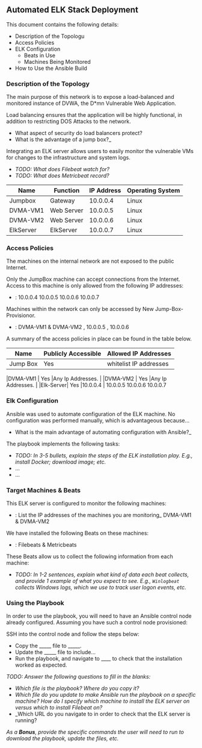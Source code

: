## Automated ELK Stack Deployment

This document contains the following details:
- Description of the Topologu
- Access Policies
- ELK Configuration
  - Beats in Use
  - Machines Being Monitored
- How to Use the Ansible Build


### Description of the Topology

The main purpose of this network is to expose a load-balanced and monitored instance of DVWA, the D*mn Vulnerable Web Application.

Load balancing ensures that the application will be highly functional, in addition to restricting DOS Attacks to the network.
- What aspect of security do load balancers protect?
- What is the advantage of a jump box?_

Integrating an ELK server allows users to easily monitor the vulnerable VMs for changes to the infrastructure and system logs.
- _TODO: What does Filebeat watch for?_
- _TODO: What does Metricbeat record?_



| Name     | Function | IP Address | Operating System |
|----------|----------|------------|------------------|
| Jumpbox  | Gateway  | 10.0.0.4   | Linux            |
| DVMA-VM1 |Web Server| 10.0.0.5   | Linux            |
| DVMA-VM2 |Web Server| 10.0.0.6   | Linux            |
| ElkServer|ElkServer | 10.0.0.7   | Linux            |

### Access Policies

The machines on the internal network are not exposed to the public Internet. 

Only the JumpBox machine can accept connections from the Internet. Access to this machine is only allowed from the following IP addresses:
- : 10.0.0.4
    10.0.0.5
    10.0.0.6
    10.0.0.7

Machines within the network can only be accessed by New Jump-Box-Provisionor.
- : DVMA-VM1 & DVMA-VM2 , 10.0.0.5 , 10.0.0.6

A summary of the access policies in place can be found in the table below.

| Name     | Publicly Accessible | Allowed IP Addresses |
|----------|---------------------|----------------------|
| Jump Box |      Yes            |whitelist IP addresses

|DVMA-VM1  |      Yes            |Any Ip Addresses.     |
|DVMA-VM2  |      Yes            |Any Ip Addresses.     |
|Elk-Server|      Yes            |10.0.0.4                      |
                                  10.0.0.5
                                  10.0.0.6
                                  10.0.0.7
### Elk Configuration

Ansible was used to automate configuration of the ELK machine. No configuration was performed manually, which is advantageous because...
- What is the main advantage of automating configuration with Ansible?_

The playbook implements the following tasks:
- _TODO: In 3-5 bullets, explain the steps of the ELK installation play. E.g., install Docker; download image; etc._
- ...
- ...


### Target Machines & Beats
This ELK server is configured to monitor the following machines:
- : List the IP addresses of the machines you are monitoring_
    DVMA-VM1 & DVMA-VM2

We have installed the following Beats on these machines:
- : Filebeats & Metricbeats

These Beats allow us to collect the following information from each machine:
- _TODO: In 1-2 sentences, explain what kind of data each beat collects, and provide 1 example of what you expect to see. E.g., `Winlogbeat` collects Windows logs, which we use to track user logon events, etc._

### Using the Playbook
In order to use the playbook, you will need to have an Ansible control node already configured. Assuming you have such a control node provisioned: 

SSH into the control node and follow the steps below:
- Copy the _____ file to _____.
- Update the _____ file to include...
- Run the playbook, and navigate to ____ to check that the installation worked as expected.

_TODO: Answer the following questions to fill in the blanks:_
- _Which file is the playbook? Where do you copy it?_
- _Which file do you update to make Ansible run the playbook on a specific machine? How do I specify which machine to install the ELK server on versus which to install Filebeat on?_
- _Which URL do you navigate to in order to check that the ELK server is running?

_As a **Bonus**, provide the specific commands the user will need to run to download the playbook, update the files, etc._



